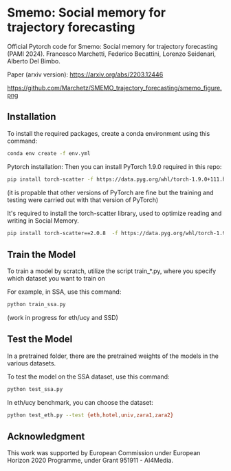 # Smemo: Social memory for trajectory forecasting
Official Pytorch code for Smemo: Social memory for trajectory forecasting (PAMI 2024).
Francesco Marchetti, Federico Becattini, Lorenzo Seidenari, Alberto Del Bimbo.

Paper (arxiv version): https://arxiv.org/abs/2203.12446

https://github.com/Marchetz/SMEMO_trajectory_forecasting/smemo_figure.png


## Installation
To install the required packages, create a conda environment using this command: 
```bash
conda env create -f env.yml
```

Pytorch installation:
Then you can install PyTorch 1.9.0 required in this repo:
```bash
pip install torch-scatter -f https://data.pyg.org/whl/torch-1.9.0+111.html
```
(it is propable that other versions of PyTorch are fine but the training and testing were carried out with that version of PyTorch)

It's required to install the torch-scatter library, used to optimize reading and writing in Social Memory.
```bash
pip install torch-scatter==2.0.8  -f https://data.pyg.org/whl/torch-1.9.0+111.html
```

## Train the Model
To train a model by scratch, utilize the script train_*.py, where you specify which dataset you want to train on

For example, in SSA, use this command:
```bash
python train_ssa.py
```

(work in progress for eth/ucy and SSD)

## Test the Model
In a pretrained folder, there are the pretrained weights of the models in the various datasets.

To test the model on the SSA dataset, use this command:
```bash
python test_ssa.py
```

In eth/ucy benchmark, you can choose the dataset:

```bash
python test_eth.py --test {eth,hotel,univ,zara1,zara2}
```


## Acknowledgment
This work was supported by European Commission under European Horizon 2020 Programme, under Grant 951911 - AI4Media.
